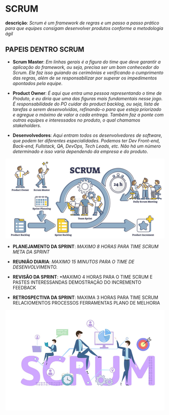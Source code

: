 # SCRUM
 **descrição**: *Scrum é um framework de regras e um passo a passo prático para que equipes consigam desenvolver produtos conforme a metodologia ágil*
## PAPEIS DENTRO SCRUM

- **Scrum Master**: *Em linhas gerais é a figura do time que deve garantir a aplicação do framework, ou seja, precisa ser um bom conhecedor do Scrum. Ele faz isso guiando as cerimônias e verificando o cumprimento das regras, além de se responsabilizar por superar os impedimentos apontados pela equipe*. 


- **Product Owner**: *É aqui que entra uma pessoa representando o time de Produto, e eu diria que uma das figuras mais fundamentais nesse jogo. É responsabilidade do PO cuidar do product backlog, ou seja, lista de tarefas a serem desenvolvidas, refinando-o para que esteja priorizado e agregue o máximo de valor a cada entrega. Também faz a ponte com outras equipes e interessados no produto, o qual chamamos stakeholders*.


- **Desenvolvedores**: *Aqui entram todos os desenvolvedores de software, que podem ter diferentes especialidades. Podemos ter Dev Front-end, Back-end, Fullstack, QA, DevOps, Tech Leads, etc. Não há um número determinado e isso varia dependendo da empresa e do produto*.


![alt text](image.png)



- **PLANEJAMENTO DA SPRINT**: *MAXIMO 8 HORAS PARA TIME SCRUM META DA SPRINT*

- **REUNIÃO DIARIA**: *MAXIMO 15 MINUTOS PARA O TIME DE DESENVOLVIMENTO.*

- **REVISÃO DA SPRINT**: *MAXIMO 4 HORAS PARA O TIME SCRUM E PASTES INTERESSANDAS DEMOSTRAÇÃO DO INCREMENTO FEEDBACK 

- **RETROSPECTIVA DA SPRINT**: MAXIMA 3 HORAS PARA TIME SCRUM RELACIOMENTOS PROCESSOS FERRAMENTAS PLANO DE MELHORIA


![alt text](image-1.png)